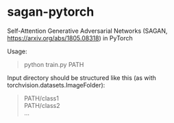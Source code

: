 # sagan-pytorch

Self-Attention Generative Adversarial Networks (SAGAN, https://arxiv.org/abs/1805.08318) in PyTorch 

Usage:

> python train.py PATH

Input directory should be structured like this (as with torchvision.datasets.ImageFolder):

> PATH/class1 <br/>
> PATH/class2 <br/>
> ...

